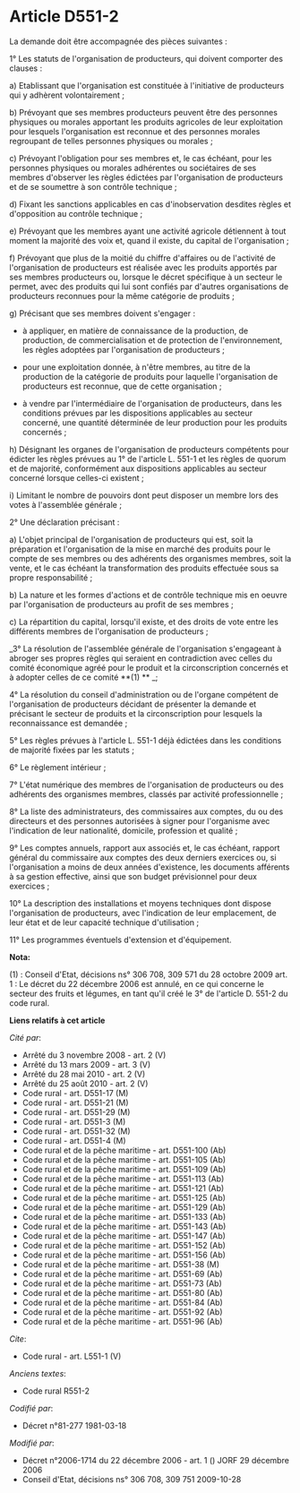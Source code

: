 # Article D551-2

La demande doit être accompagnée des pièces suivantes : 

1° Les statuts de l'organisation de producteurs, qui doivent comporter des clauses : 

a) Etablissant que l'organisation est constituée à l'initiative de producteurs qui y adhèrent volontairement ; 

b) Prévoyant que ses membres producteurs peuvent être des personnes physiques ou morales apportant les produits agricoles de
leur exploitation pour lesquels l'organisation est reconnue et des personnes morales regroupant de telles personnes physiques
ou morales ; 

c) Prévoyant l'obligation pour ses membres et, le cas échéant, pour les personnes physiques ou morales adhérentes ou
sociétaires de ses membres d'observer les règles édictées par l'organisation de producteurs et de se soumettre à son contrôle
technique ; 

d) Fixant les sanctions applicables en cas d'inobservation desdites règles et d'opposition au contrôle technique ; 

e) Prévoyant que les membres ayant une activité agricole détiennent à tout moment la majorité des voix et, quand il existe,
du capital de l'organisation ; 

f) Prévoyant que plus de la moitié du chiffre d'affaires ou de l'activité de l'organisation de producteurs est réalisée avec
les produits apportés par ses membres producteurs ou, lorsque le décret spécifique à un secteur le permet, avec des produits
qui lui sont confiés par d'autres organisations de producteurs reconnues pour la même catégorie de produits ; 

g) Précisant que ses membres doivent s'engager :

- à appliquer, en matière de connaissance de la production, de production, de commercialisation et de protection de
l'environnement, les règles adoptées par l'organisation de producteurs ;

- pour une exploitation donnée, à n'être membres, au titre de la production de la catégorie de produits pour laquelle
l'organisation de producteurs est reconnue, que de cette organisation ;

- à vendre par l'intermédiaire de l'organisation de producteurs, dans les conditions prévues par les dispositions applicables
au secteur concerné, une quantité déterminée de leur production pour les produits concernés ; 

h) Désignant les organes de l'organisation de producteurs compétents pour édicter les règles prévues au 1° de l'article L.
551-1 et les règles de quorum et de majorité, conformément aux dispositions applicables au secteur concerné lorsque celles-ci
existent ; 

i) Limitant le nombre de pouvoirs dont peut disposer un membre lors des votes à l'assemblée générale ; 

2° Une déclaration précisant : 

a) L'objet principal de l'organisation de producteurs qui est, soit la préparation et l'organisation de la mise en marché des
produits pour le compte de ses membres ou des adhérents des organismes membres, soit la vente, et le cas échéant la
transformation des produits effectuée sous sa propre responsabilité ; 

b) La nature et les formes d'actions et de contrôle technique mis en oeuvre par l'organisation de producteurs au profit de
ses membres ; 

c) La répartition du capital, lorsqu'il existe, et des droits de vote entre les différents membres de l'organisation de
producteurs ; 

_3° La résolution de l'assemblée générale de l'organisation s'engageant à abroger ses propres règles qui seraient en
contradiction avec celles du comité économique agréé pour le produit et la circonscription concernés et à adopter celles de
ce comité 
    **(1) **
  _; 

4° La résolution du conseil d'administration ou de l'organe compétent de l'organisation de producteurs décidant de présenter
la demande et précisant le secteur de produits et la circonscription pour lesquels la reconnaissance est demandée ; 

5° Les règles prévues à l'article L. 551-1 déjà édictées dans les conditions de majorité fixées par les statuts ; 

6° Le règlement intérieur ; 

7° L'état numérique des membres de l'organisation de producteurs ou des adhérents des organismes membres, classés par
activité professionnelle ; 

8° La liste des administrateurs, des commissaires aux comptes, du ou des directeurs et des personnes autorisées à signer pour
l'organisme avec l'indication de leur nationalité, domicile, profession et qualité ; 

9° Les comptes annuels, rapport aux associés et, le cas échéant, rapport général du commissaire aux comptes des deux derniers
exercices ou, si l'organisation a moins de deux années d'existence, les documents afférents à sa gestion effective, ainsi que
son budget prévisionnel pour deux exercices ; 

10° La description des installations et moyens techniques dont dispose l'organisation de producteurs, avec l'indication de
leur emplacement, de leur état et de leur capacité technique d'utilisation ; 

11° Les programmes éventuels d'extension et d'équipement.

**Nota:**

(1) : Conseil d'Etat, décisions ns° 306 708, 309 571 du 28 octobre 2009 art. 1 : Le décret du 22 décembre 2006 est annulé, en
ce qui concerne le secteur des fruits et légumes, en tant qu'il créé le 3° de l'article D. 551-2 du code rural.

**Liens relatifs à cet article**

_Cité par_:

  - Arrêté du 3 novembre 2008 - art. 2 (V)
  - Arrêté du 13 mars 2009 - art. 3 (V)
  - Arrêté du 28 mai 2010 - art. 2 (V)
  - Arrêté du 25 août 2010 - art. 2 (V)
  - Code rural - art. D551-17 (M)
  - Code rural - art. D551-21 (M)
  - Code rural - art. D551-29 (M)
  - Code rural - art. D551-3 (M)
  - Code rural - art. D551-32 (M)
  - Code rural - art. D551-4 (M)
  - Code rural et de la pêche maritime - art. D551-100 (Ab)
  - Code rural et de la pêche maritime - art. D551-105 (Ab)
  - Code rural et de la pêche maritime - art. D551-109 (Ab)
  - Code rural et de la pêche maritime - art. D551-113 (Ab)
  - Code rural et de la pêche maritime - art. D551-121 (Ab)
  - Code rural et de la pêche maritime - art. D551-125 (Ab)
  - Code rural et de la pêche maritime - art. D551-129 (Ab)
  - Code rural et de la pêche maritime - art. D551-133 (Ab)
  - Code rural et de la pêche maritime - art. D551-143 (Ab)
  - Code rural et de la pêche maritime - art. D551-147 (Ab)
  - Code rural et de la pêche maritime - art. D551-152 (Ab)
  - Code rural et de la pêche maritime - art. D551-156 (Ab)
  - Code rural et de la pêche maritime - art. D551-38 (M)
  - Code rural et de la pêche maritime - art. D551-69 (Ab)
  - Code rural et de la pêche maritime - art. D551-73 (Ab)
  - Code rural et de la pêche maritime - art. D551-80 (Ab)
  - Code rural et de la pêche maritime - art. D551-84 (Ab)
  - Code rural et de la pêche maritime - art. D551-92 (Ab)
  - Code rural et de la pêche maritime - art. D551-96 (Ab)

_Cite_:

  - Code rural - art. L551-1 (V)

_Anciens textes_:

  - Code rural R551-2

_Codifié par_:

  - Décret n°81-277 1981-03-18

_Modifié par_:

  - Décret n°2006-1714 du 22 décembre 2006 - art. 1 () JORF 29 décembre 2006
  - Conseil d'Etat, décisions ns° 306 708,  309 751 2009-10-28

